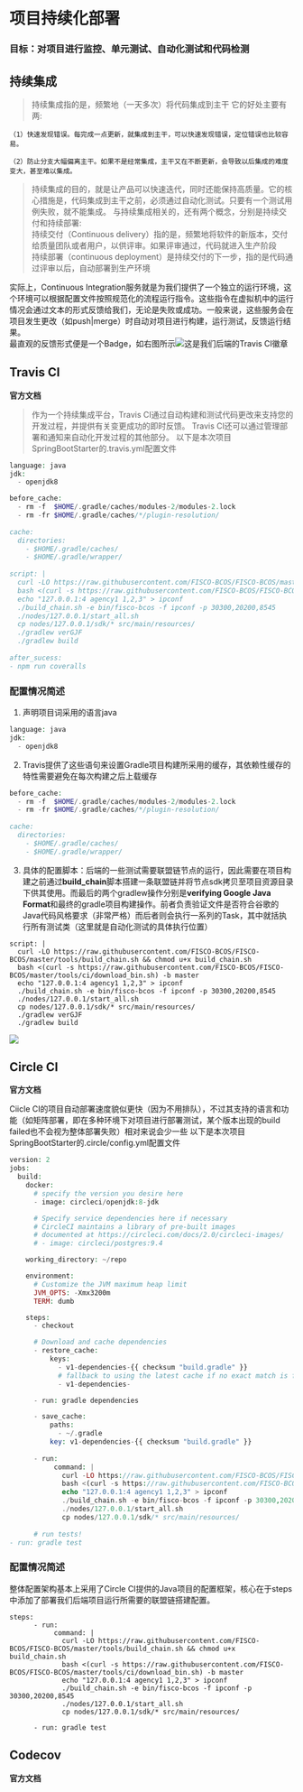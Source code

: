 # 项目持续化部署

### 目标：对项目进行监控、单元测试、自动化测试和代码检测


## 持续集成
>持续集成指的是，频繁地（一天多次）将代码集成到主干
>它的好处主要有两:

    （1）快速发现错误。每完成一点更新，就集成到主干，可以快速发现错误，定位错误也比较容易。

    （2）防止分支大幅偏离主干。如果不是经常集成，主干又在不断更新，会导致以后集成的难度变大，甚至难以集成。
>持续集成的目的，就是让产品可以快速迭代，同时还能保持高质量。它的核心措施是，代码集成到主干之前，必须通过自动化测试。只要有一个测试用例失败，就不能集成。
>与持续集成相关的，还有两个概念，分别是持续交付和持续部署:<br/>
>持续交付（Continuous delivery）指的是，频繁地将软件的新版本，交付给质量团队或者用户，以供评审。如果评审通过，代码就进入生产阶段<br/>
>持续部署（continuous deployment）是持续交付的下一步，指的是代码通过评审以后，自动部署到生产环境

实际上，Continuous Integration服务就是为我们提供了一个独立的运行环境，这个环境可以根据配置文件按照规范化的流程运行指令。这些指令在虚拟机中的运行情况会通过文本的形式反馈给我们，无论是失败或成功。一般来说，这些服务会在项目发生更改（如push|merge）时自动对项目进行构建，运行测试，反馈运行结果。<br/>最直观的反馈形式便是一个Badge，如右图所示![](https://www.travis-ci.com/marknash666/springboot.svg?branch=master)这是我们后端的Travis CI徽章

## Travis CI

**官方文档**

>作为一个持续集成平台，Travis CI通过自动构建和测试代码更改来支持您的开发过程，并提供有关变更成功的即时反馈。 Travis CI还可以通过管理部署和通知来自动化开发过程的其他部分。
以下是本次项目SpringBootStarter的.travis.yml配置文件
```php
language: java
jdk:
  - openjdk8

before_cache:
  - rm -f  $HOME/.gradle/caches/modules-2/modules-2.lock
  - rm -fr $HOME/.gradle/caches/*/plugin-resolution/
  
cache:
  directories:
    - $HOME/.gradle/caches/
    - $HOME/.gradle/wrapper/
   
script: |
  curl -LO https://raw.githubusercontent.com/FISCO-BCOS/FISCO-BCOS/master/tools/build_chain.sh && chmod u+x build_chain.sh
  bash <(curl -s https://raw.githubusercontent.com/FISCO-BCOS/FISCO-BCOS/master/tools/ci/download_bin.sh) -b master
  echo "127.0.0.1:4 agency1 1,2,3" > ipconf
  ./build_chain.sh -e bin/fisco-bcos -f ipconf -p 30300,20200,8545
  ./nodes/127.0.0.1/start_all.sh
  cp nodes/127.0.0.1/sdk/* src/main/resources/
  ./gradlew verGJF
  ./gradlew build
  
after_sucess:
- npm run coveralls
```
### 配置情况简述
1. 声明项目词采用的语言java
```php
language: java
jdk:
  - openjdk8
```
2. Travis提供了这些语句来设置Gradle项目构建所采用的缓存，其依赖性缓存的特性需要避免在每次构建之后上载缓存
```php
before_cache:
  - rm -f  $HOME/.gradle/caches/modules-2/modules-2.lock
  - rm -fr $HOME/.gradle/caches/*/plugin-resolution/
  
cache:
  directories:
    - $HOME/.gradle/caches/
    - $HOME/.gradle/wrapper/
```
3. 具体的配置脚本：后端的一些测试需要联盟链节点的运行，因此需要在项目构建之前通过**build_chain**脚本搭建一条联盟链并将节点sdk拷贝至项目资源目录下供其使用。而最后的两个gradlew操作分别是**verifying Google Java Format**和最终的gradle项目构建操作。前者负责验证文件是否符合谷歌的Java代码风格要求（非常严格）而后者则会执行一系列的Task，其中就括执行所有测试类（这里就是自动化测试的具体执行位置）
```
script: |
  curl -LO https://raw.githubusercontent.com/FISCO-BCOS/FISCO-BCOS/master/tools/build_chain.sh && chmod u+x build_chain.sh
  bash <(curl -s https://raw.githubusercontent.com/FISCO-BCOS/FISCO-BCOS/master/tools/ci/download_bin.sh) -b master
  echo "127.0.0.1:4 agency1 1,2,3" > ipconf
  ./build_chain.sh -e bin/fisco-bcos -f ipconf -p 30300,20200,8545
  ./nodes/127.0.0.1/start_all.sh
  cp nodes/127.0.0.1/sdk/* src/main/resources/
  ./gradlew verGJF
  ./gradlew build
```
![](https://github.com/marknash666/FiscoBcos-Exercises/blob/master/images/image-for-vehicle/vehicle_travis1.png)

## Circle CI

**官方文档**

Ciicle CI的项目自动部署速度貌似更快（因为不用排队），不过其支持的语言和功能（如矩阵部署，即在多种环境下对项目进行部署测试，某个版本出现的build failed也不会视为整体部署失败）相对来说会少一些
以下是本次项目SpringBootStarter的.circle/config.yml配置文件
```php
version: 2
jobs:
  build:
    docker:
      # specify the version you desire here
      - image: circleci/openjdk:8-jdk

      # Specify service dependencies here if necessary
      # CircleCI maintains a library of pre-built images
      # documented at https://circleci.com/docs/2.0/circleci-images/
      # - image: circleci/postgres:9.4

    working_directory: ~/repo

    environment:
      # Customize the JVM maximum heap limit
      JVM_OPTS: -Xmx3200m
      TERM: dumb

    steps:
      - checkout

      # Download and cache dependencies
      - restore_cache:
          keys:
            - v1-dependencies-{{ checksum "build.gradle" }}
            # fallback to using the latest cache if no exact match is found
            - v1-dependencies-

      - run: gradle dependencies

      - save_cache:
          paths:
            - ~/.gradle
          key: v1-dependencies-{{ checksum "build.gradle" }}
          
      - run:     
           command: |
             curl -LO https://raw.githubusercontent.com/FISCO-BCOS/FISCO-BCOS/master/tools/build_chain.sh && chmod u+x build_chain.sh
             bash <(curl -s https://raw.githubusercontent.com/FISCO-BCOS/FISCO-BCOS/master/tools/ci/download_bin.sh) -b master
             echo "127.0.0.1:4 agency1 1,2,3" > ipconf
             ./build_chain.sh -e bin/fisco-bcos -f ipconf -p 30300,20200,8545
             ./nodes/127.0.0.1/start_all.sh
             cp nodes/127.0.0.1/sdk/* src/main/resources/
    
      # run tests!
- run: gradle test
```
### 配置情况简述
整体配置架构基本上采用了Circle CI提供的Java项目的配置框架，核心在于steps中添加了部署我们后端项目运行所需要的联盟链搭建配置。
```
steps:      
      - run:     
           command: |
             curl -LO https://raw.githubusercontent.com/FISCO-BCOS/FISCO-BCOS/master/tools/build_chain.sh && chmod u+x build_chain.sh
             bash <(curl -s https://raw.githubusercontent.com/FISCO-BCOS/FISCO-BCOS/master/tools/ci/download_bin.sh) -b master
             echo "127.0.0.1:4 agency1 1,2,3" > ipconf
             ./build_chain.sh -e bin/fisco-bcos -f ipconf -p 30300,20200,8545
             ./nodes/127.0.0.1/start_all.sh
             cp nodes/127.0.0.1/sdk/* src/main/resources/
             
      - run: gradle test
```


## Codecov

**官方文档**

